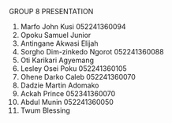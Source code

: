 GROUP 8 PRESENTATION
1. Marfo John Kusi 052241360094
2. Opoku Samuel Junior 
3. Antingane Akwasi Elijah 
4. Sorgho Dim-zinkedo Ngorot 052241360088
5. Oti Karikari Agyemang 
6. Lesley Osei Poku 052241360105 
7. Ohene Darko Caleb 052241360070
8. Dadzie Martin Adomako 
9. Ackah Prince 052341360070
10. Abdul Munin 052241360050
11. Twum Blessing


